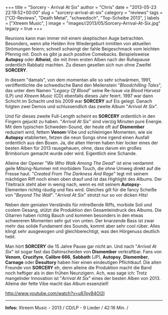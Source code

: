 +++
title = "Sorcery - Arrival At Six"
author = "Chris"
date = "2013-05-23 22:19:52+00:00"
slug = "sorcery-arrival-at-six"
category = "reviews"
tags = ["CD-Reviews", "Death Metal", "schwedisch", "Top-Scheibe 2013", ]
labels = ["Xtreem Music", ]
image = "images//2013/05/Sorcery-Arrival-At-Six.jpg"
legacy = true
+++

Reunions kann man immer mit einem skeptischen Auge betrachten. Besonders, wenn alte Helden ihre Wiedergeburt inmitten von aktuellen Strömungen feiern; schnell schwingt der fahle Beigeschmack vom leichten Pfennig mit. Doch es gibt ja auch positive Comebacks. Beispielsweise **Autopsy** oder **Atheist**, die mit ihren ersten Alben nach der Ruhepause ordentlich Rabbatz machten. Zu diesen gesellen sich nun ohne Zweifel **SORCERY**.

In diesem "damals", von dem momentan alle so sehr schwärmen, 1991, veröffentlichte die schwedische Band den Meilenstein "_Bloodchilling Tales_", das unter dem Namen "_Legacy Of Blood_" seine Re-Issue via _Blood Harvest_ (LP) und _Xtreem Music_ (CD) ebenfalls dieses Jahr feiert. 1997 war dann Schicht im Schacht und bis 2009 war **SORCERY** auf Eis gelegt. Danach folgten zwei Demos und schlussendlich das zweite Album "_Arrival At Six_".

Und für dieses zweite Full-Length scheint es **SORCERY** ordentlich in den Fingern gejuckt zu haben. "_Arrival At Six_" sind vierzig Minuten pure Energie. Mit dem typischen Schweden-Sound, der heute oft auf **Dismember** reduziert wird, fettem **Venom**-Vibe und schleimigen Momenten, wie sie **Autopsy** etablierten, fetzen die neun Songs ohne irgend einen Ausfall ordentlich aus den Boxen. Ja, die alten Herren haben hier locker eines der besten Alben für 2013 rausgehauen, ohne, dass darum ein großes Brimborium gemacht wurde oder wird. Eigentlich eine Schande.

Alleine der Opener "_We Who Walk Among The Dead_" ist eine verdammt geile Mitsing-Nummer mit morbidem Touch, die ohne Umweg direkt auf die Fresse haut. "_Created From The Darkness And Rage_" legt mit seinem mächtigen Riff noch einen oben drauf und ist das Highlight des Albums. Der Titeltrack steht aber in wenig nach, wenn es mit seinem **Autopsy**-Elementen richtig räudig und fies wird. Gleiches gilt für die fancy Scheiße von "_Beyond The Wall_". "_Arrival At Six_" strotzt nur so vor dicken Hits!

Neben dem genialen Verständis für mitreißende Riffs, morbide Soli und coolem Gesang, stützt die Produktion den Gesamteindruck des Albums. Die Gitarren haben richtig Bauch und kommen besonders in den etwas schwereren Momenten sehr gut von unten. Der knarzende Bass ist zwar mehr das solide Fundament des Sounds, kommt aber sehr cool rüber. Alles klingt sehr ausgewogen und gleichberechtigt, was den Hörgenuss deutlich hebt.

Man hört **SORCERY** die 15 Jahre Pause gar nicht an. Und nach "_Arrival At Six_" ist sogar fast das Dahinscheiden von **Dismember** verkraftbar. Fans von **Venom**, **Crucifyre**, **Calibre 666**, **Sabbath** (JP), **Autopsy**, **Dismember**, **Carnage** oder **Desultory** haben hier einen eindeutigen Pflichtkauf. Die alten Freunde von **SORCERY** eh, denn alleine die Produktion macht die Band noch heftiger als in den frühen Neunzigern. Ach, was sage ich: Trotz mangelnder Innovation ist "_Arrival At Six_" eines der besten Alben von 2013. Alleine der fette Vibe macht das Album essenziell!

http://www.youtube.com/watch?v=u67pyB4Ol2I



---
**Infos:**
Xtreem Music - 2013 / 
CD/LP - 9 Lieder / 42:16 Min. / 
